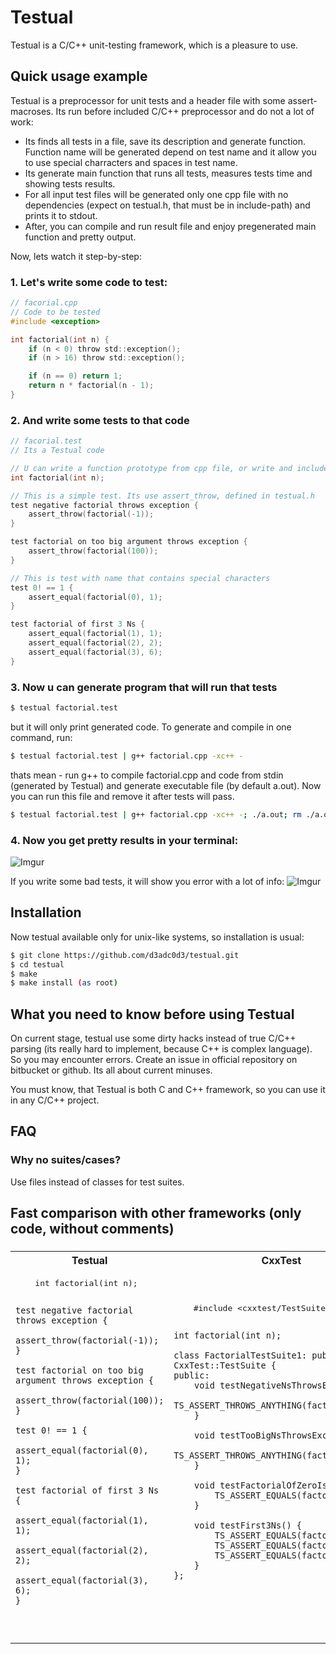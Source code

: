 # Testual

Testual is a C/C++ unit-testing framework, which is a pleasure to use.

## Quick usage example

Testual is a preprocessor for unit tests and a header file with some assert-macroses. Its run before included C/C++ preprocessor and do not a lot of work:
- Its finds all tests in a file, save its description and generate function. Function name will be generated depend on test name and it allow you to use special charracters and spaces in test name.
- Its generate main function that runs all tests, measures tests time and showing tests results.
- For all input test files will be generated only one cpp file with no dependencies (expect on testual.h, that must be in include-path) and prints it to stdout.
- After, you can compile and run result file and enjoy pregenerated main function and pretty output.

Now, lets watch it step-by-step:

### 1. Let's write some code to test:
```c
// facorial.cpp
// Code to be tested
#include <exception>

int factorial(int n) {
    if (n < 0) throw std::exception();
    if (n > 16) throw std::exception();

    if (n == 0) return 1;
    return n * factorial(n - 1);
}
```

### 2. And write some tests to that code
```c
// facorial.test
// Its a Testual code

// U can write a function prototype from cpp file, or write and include header file, doesn't matter
int factorial(int n);

// This is a simple test. Its use assert_throw, defined in testual.h
test negative factorial throws exception {
    assert_throw(factorial(-1));
}

test factorial on too big argument throws exception {
    assert_throw(factorial(100));
}

// This is test with name that contains special characters
test 0! == 1 {
    assert_equal(factorial(0), 1);
}

test factorial of first 3 Ns {
    assert_equal(factorial(1), 1);
    assert_equal(factorial(2), 2);
    assert_equal(factorial(3), 6);
}
```

### 3. Now u can generate program that will run that tests
```bash
$ testual factorial.test
```
but it will only print generated code. To generate and compile in one command, run:
```bash
$ testual factorial.test | g++ factorial.cpp -xc++ -
```
thats mean - run g++ to compile factorial.cpp and code from stdin (generated by Testual) and generate executable file (by default a.out). Now you can run this file and remove it after tests will pass.
```bash
$ testual factorial.test | g++ factorial.cpp -xc++ -; ./a.out; rm ./a.out
```

### 4. Now you get pretty results in your terminal:
![Imgur](http://i.imgur.com/zhinlnH.png)

If you write some bad tests, it will show you error with a lot of info:
![Imgur](http://i.imgur.com/UWHy0uX.png)

## Installation

Now testual available only for unix-like systems, so installation is usual:
```bash
$ git clone https://github.com/d3adc0d3/testual.git
$ cd testual
$ make
$ make install (as root)
```

## What you need to know before using Testual

On current stage, testual use some dirty hacks instead of true C/C++ parsing (its really hard to implement, because C++ is complex language). So you may encounter errors. Create an issue in official repository on bitbucket or github. Its all about current minuses.

You must know, that Testual is both C and C++ framework, so you can use it in any С/С++ project.

## FAQ
### Why no suites/cases?
Use files instead of classes for test suites.

## Fast comparison with other frameworks (only code, without comments)

### 
<table>
<tr>
<th>Testual</th><th>CxxTest</th>
</tr>
<tr>
<td>
   <pre lang="C++">
    int factorial(int n);
    
    test negative factorial throws exception {
        assert_throw(factorial(-1));
    }
    
    test factorial on too big argument throws exception {
        assert_throw(factorial(100));
    }
    
    test 0! == 1 {
        assert_equal(factorial(0), 1);
    }
    
    test factorial of first 3 Ns {
        assert_equal(factorial(1), 1);
        assert_equal(factorial(2), 2);
        assert_equal(factorial(3), 6);
    }
   </pre>
</td>
<td>
  <pre lang="C++">
    #include &lt;cxxtest/TestSuite.h&gt;

    int factorial(int n);
  
    class FactorialTestSuite1: public CxxTest::TestSuite {
    public:
        void testNegativeNsThrowsException() {
            TS_ASSERT_THROWS_ANYTHING(factorial(-1));
        }
        
        void testTooBigNsThrowsException() {
            TS_ASSERT_THROWS_ANYTHING(factorial(100));
        }
        
        void testFactorialOfZeroIsOne() {
            TS_ASSERT_EQUALS(factorial(0), 1);
        }
        
        void testFirst3Ns() {
            TS_ASSERT_EQUALS(factorial(1), 1);
            TS_ASSERT_EQUALS(factorial(2), 2);
            TS_ASSERT_EQUALS(factorial(3), 6);
        }
    };
  </pre>
</td>
<td>
  
</td>
</tr>
</table>
